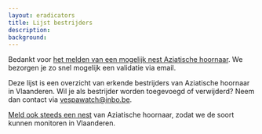```yaml
---
layout: eradicators
title: Lijst bestrijders
description:
background:
---
```


Bedankt voor [het melden van een mogelijk nest Aziatische hoornaar](/report-nest/). We bezorgen je zo snel mogelijk een validatie via email. 

Deze lijst is een overzicht van erkende bestrijders van Aziatische hoornaar in Vlaanderen. Wil je als bestrijder worden toegevoegd of verwijderd? Neem dan contact via <vespawatch@inbo.be>.

[Meld ook steeds een nest](/report-nest/) van Aziatische hoornaar, zodat we de soort kunnen monitoren in Vlaanderen.
